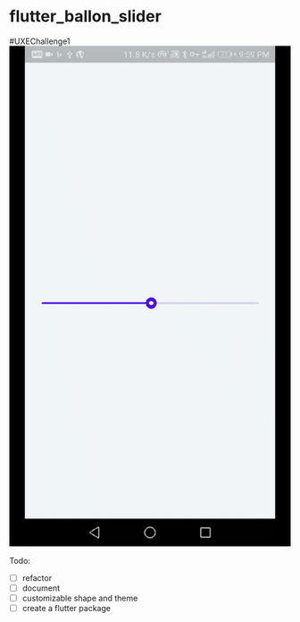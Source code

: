 # flutter_ballon_slider

#UXEChallenge1
![demo](./demo.gif)

Todo:

- [ ] refactor
- [ ] document
- [ ] customizable shape and theme
- [ ] create a flutter package